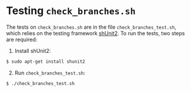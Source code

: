 # Testing `check_branches.sh`

The tests on `check_branches.sh` are in the file `check_branches_test.sh`, which relies on the testing framework [shUnit2](https://github.com/kward/shunit2).
To run the tests, two steps are required:

1. Install shUnit2:

```bash
$ sudo apt-get install shunit2
```

2. Run `check_branches_test.sh`:

```bash
$ ./check_branches_test.sh
```